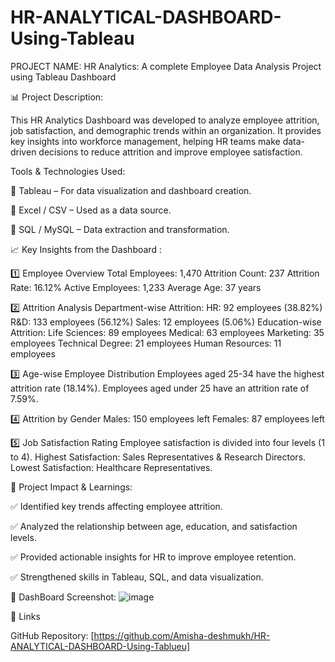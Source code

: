# HR-ANALYTICAL-DASHBOARD-Using-Tableau
PROJECT NAME:
HR Analytics: A complete Employee Data Analysis 
             Project using Tableau Dashboard

📊 Project Description:

This HR Analytics Dashboard was developed to analyze employee attrition, job satisfaction, and demographic trends within an organization. It provides key insights into workforce management, helping HR teams make data-driven decisions to reduce attrition and improve employee satisfaction.

Tools & Technologies Used:

📌 Tableau – For data visualization and dashboard creation.

📌 Excel / CSV – Used as a data source.

📌 SQL / MySQL – Data extraction and transformation.

📈 Key Insights from the Dashboard :

1️⃣ Employee Overview
Total Employees: 1,470
Attrition Count: 237
Attrition Rate: 16.12%
Active Employees: 1,233
Average Age: 37 years

2️⃣ Attrition Analysis
Department-wise Attrition:
HR: 92 employees (38.82%)
R&D: 133 employees (56.12%)
Sales: 12 employees (5.06%)
Education-wise Attrition:
Life Sciences: 89 employees
Medical: 63 employees
Marketing: 35 employees
Technical Degree: 21 employees
Human Resources: 11 employees

3️⃣ Age-wise Employee Distribution
Employees aged 25-34 have the highest attrition rate (18.14%).
Employees aged under 25 have an attrition rate of 7.59%.

4️⃣ Attrition by Gender
Males: 150 employees left
Females: 87 employees left

5️⃣ Job Satisfaction Rating
Employee satisfaction is divided into four levels (1 to 4).
Highest Satisfaction: Sales Representatives & Research Directors.
Lowest Satisfaction: Healthcare Representatives.

📌 Project Impact & Learnings:

✅ Identified key trends affecting employee attrition.

✅ Analyzed the relationship between age, education, and satisfaction levels.

✅ Provided actionable insights for HR to improve employee retention.

✅ Strengthened skills in Tableau, SQL, and data visualization.


🔗 DashBoard Screenshot:
![image](https://github.com/user-attachments/assets/c4506a8b-0f12-4e7c-a1a0-03cbdcba1dbb)




🔗 Links 

GitHub Repository: [https://github.com/Amisha-deshmukh/HR-ANALYTICAL-DASHBOARD-Using-Tablueu]


